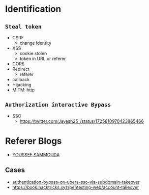 # Identification
## `Steal token`
- CSRF
  - change identity
- XSS
  - cookie stolen
  - token in URL or referer 
- CORS
- Redirect
  - referer
- callback
- Hijacking
- MITM: http

## `Authorization interactive Bypass`
- SSO
  - https://twitter.com/Jayesh25_/status/1725810970423865466




# Referer Blogs
- [YOUSSEF SAMMOUDA](https://ysamm.com/)

## Cases
- [authentication-bypass-on-ubers-sso-via-subdomain-takeover](https://www.arneswinnen.net/2017/06/authentication-bypass-on-ubers-sso-via-subdomain-takeover/)
- https://book.hacktricks.xyz/pentesting-web/account-takeover
